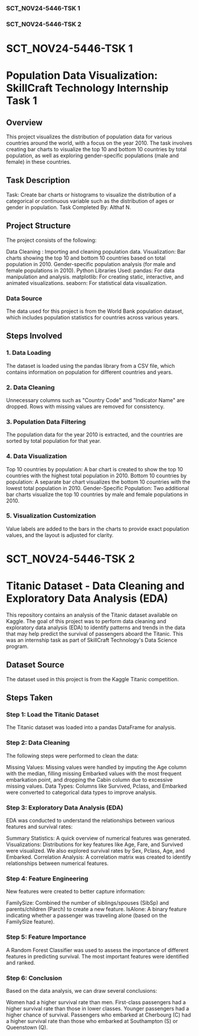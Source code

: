### SCT_NOV24-5446-TSK 1
### SCT_NOV24-5446-TSK 2

# SCT_NOV24-5446-TSK 1

# Population Data Visualization: SkillCraft Technology Internship Task 1
## Overview
This project visualizes the distribution of population data for various countries around the world, with a focus on the year 2010. The task involves creating bar charts to visualize the top 10 and bottom 10 countries by total population, as well as exploring gender-specific populations (male and female) in these countries.

## Task Description
Task: Create bar charts or histograms to visualize the distribution of a categorical or continuous variable such as the distribution of ages or gender in population.
Task Completed By: Althaf N.
## Project Structure
The project consists of the following:

Data Cleaning : Importing and cleaning population data.
Visualization:
Bar charts showing the top 10 and bottom 10 countries based on total population in 2010.
Gender-specific population analysis (for male and female populations in 2010).
Python Libraries Used:
pandas: For data manipulation and analysis.
matplotlib: For creating static, interactive, and animated visualizations.
seaborn: For statistical data visualization.
### Data Source
The data used for this project is from the World Bank population dataset, which includes population statistics for countries across various years.

## Steps Involved
### 1. Data Loading
The dataset is loaded using the pandas library from a CSV file, which contains information on population for different countries and years.

### 2. Data Cleaning
Unnecessary columns such as "Country Code" and "Indicator Name" are dropped.
Rows with missing values are removed for consistency.
### 3. Population Data Filtering
The population data for the year 2010 is extracted, and the countries are sorted by total population for that year.

### 4. Data Visualization
Top 10 countries by population: A bar chart is created to show the top 10 countries with the highest total population in 2010.
Bottom 10 countries by population: A separate bar chart visualizes the bottom 10 countries with the lowest total population in 2010.
Gender-Specific Population: Two additional bar charts visualize the top 10 countries by male and female populations in 2010.
### 5. Visualization Customization
Value labels are added to the bars in the charts to provide exact population values, and the layout is adjusted for clarity.

# SCT_NOV24-5446-TSK 2

# Titanic Dataset - Data Cleaning and Exploratory Data Analysis (EDA)
This repository contains an analysis of the Titanic dataset available on Kaggle. The goal of this project was to perform data cleaning and exploratory data analysis (EDA) to identify patterns and trends in the data that may help predict the survival of passengers aboard the Titanic. This was an internship task as part of SkillCraft Technology's Data Science program.

## Dataset Source
The dataset used in this project is from the Kaggle Titanic competition.

## Steps Taken
### Step 1: Load the Titanic Dataset
The Titanic dataset was loaded into a pandas DataFrame for analysis.

### Step 2: Data Cleaning
The following steps were performed to clean the data:

Missing Values: Missing values were handled by imputing the Age column with the median, filling missing Embarked values with the most frequent embarkation point, and dropping the Cabin column due to excessive missing values.
Data Types: Columns like Survived, Pclass, and Embarked were converted to categorical data types to improve analysis.
### Step 3: Exploratory Data Analysis (EDA)
EDA was conducted to understand the relationships between various features and survival rates:

Summary Statistics: A quick overview of numerical features was generated.
Visualizations: Distributions for key features like Age, Fare, and Survived were visualized. We also explored survival rates by Sex, Pclass, Age, and Embarked.
Correlation Analysis: A correlation matrix was created to identify relationships between numerical features.
### Step 4: Feature Engineering
New features were created to better capture information:

FamilySize: Combined the number of siblings/spouses (SibSp) and parents/children (Parch) to create a new feature.
IsAlone: A binary feature indicating whether a passenger was traveling alone (based on the FamilySize feature).
### Step 5: Feature Importance
A Random Forest Classifier was used to assess the importance of different features in predicting survival. The most important features were identified and ranked.

### Step 6: Conclusion
Based on the data analysis, we can draw several conclusions:

Women had a higher survival rate than men.
First-class passengers had a higher survival rate than those in lower classes.
Younger passengers had a higher chance of survival.
Passengers who embarked at Cherbourg (C) had a higher survival rate than those who embarked at Southampton (S) or Queenstown (Q).
